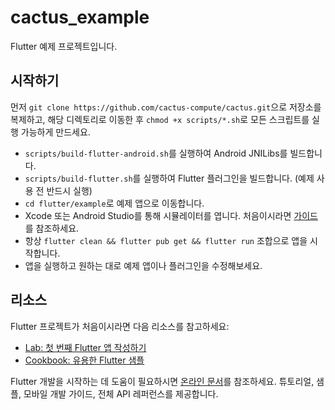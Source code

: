 # cactus_example

Flutter 예제 프로젝트입니다.

## 시작하기

먼저 `git clone https://github.com/cactus-compute/cactus.git`으로 저장소를 복제하고, 해당 디렉토리로 이동한 후 `chmod +x scripts/*.sh`로 모든 스크립트를 실행 가능하게 만드세요.

- `scripts/build-flutter-android.sh`를 실행하여 Android JNILibs를 빌드합니다.
- `scripts/build-flutter.sh`를 실행하여 Flutter 플러그인을 빌드합니다. (예제 사용 전 반드시 실행)
- `cd flutter/example`로 예제 앱으로 이동합니다.
- Xcode 또는 Android Studio를 통해 시뮬레이터를 엽니다. 처음이시라면 [가이드](https://medium.com/@daspinola/setting-up-android-and-ios-emulators-22d82494deda)를 참조하세요.
- 항상 `flutter clean && flutter pub get && flutter run` 조합으로 앱을 시작합니다.
- 앱을 실행하고 원하는 대로 예제 앱이나 플러그인을 수정해보세요.

## 리소스

Flutter 프로젝트가 처음이시라면 다음 리소스를 참고하세요:

- [Lab: 첫 번째 Flutter 앱 작성하기](https://docs.flutter.dev/get-started/codelab)
- [Cookbook: 유용한 Flutter 샘플](https://docs.flutter.dev/cookbook)

Flutter 개발을 시작하는 데 도움이 필요하시면
[온라인 문서](https://docs.flutter.dev/)를 참조하세요. 튜토리얼,
샘플, 모바일 개발 가이드, 전체 API 레퍼런스를 제공합니다.